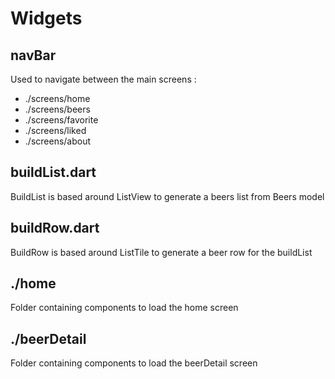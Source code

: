 # Widgets

## navBar

Used to navigate between the main screens :
- ./screens/home
- ./screens/beers
- ./screens/favorite
- ./screens/liked
- ./screens/about

## buildList.dart

BuildList is based around ListView to generate a beers list from Beers model

## buildRow.dart

BuildRow is based around ListTile to generate a beer row for the buildList

## ./home

Folder containing components to load the home screen

## ./beerDetail

Folder containing components to load the beerDetail screen
